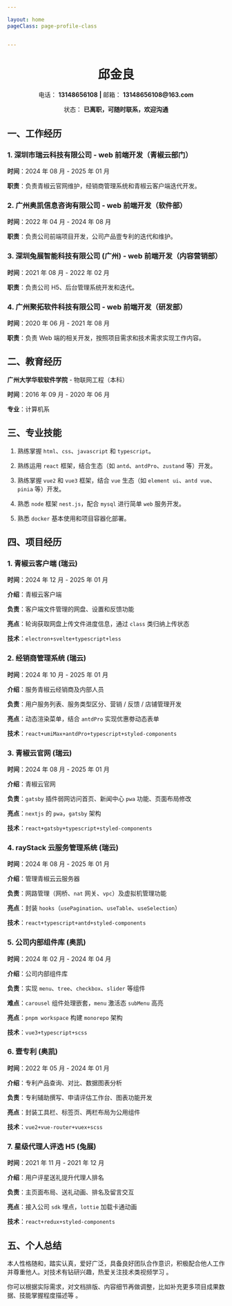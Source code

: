 ```yaml
---

layout: home
pageClass: page-profile-class


---
```


<center>
  <h1>邱金良</h1>
</center>

<center>
  <p>
    <span>电话：</span>
      <strong>13148656108</strong>
      <strong> | </strong>
    <span>邮箱：</span>
      <strong>13148656108@163.com</strong>
  </p> 
</center>

<center>
  <p>
    <span>状态：</span>
    <strong>已离职，可随时联系，欢迎沟通</strong>
  </p>
</center>




## 一、工作经历

### 1. 深圳市瑞云科技有限公司 - web 前端开发（青椒云部门）

**时间**：2024 年 08 月 - 2025 年 01 月

**职责**：负责青椒云官网维护，经销商管理系统和青椒云客户端迭代开发。

### 2. 广州奥凯信息咨询有限公司 - web 前端开发（软件部）

**时间**：2022 年 04 月 - 2024 年 08 月

**职责**：负责公司前端项目开发，公司产品壹专利的迭代和维护。

### 3. 深圳兔展智能科技有限公司 (广州) - web 前端开发（内容营销部）

**时间**：2021 年 08 月 - 2022 年 02 月

**职责**：负责公司 H5、后台管理系统开发和迭代。

### 4. 广州聚拓软件科技有限公司 - web 前端开发（研发部）

**时间**：2020 年 06 月 - 2021 年 08 月

**职责**：负责 Web 端的相关开发，按照项目需求和技术需求实现工作内容。

## 二、教育经历

**广州大学华软软件学院** - 物联网工程（本科）

**时间**：2016 年 09 月 - 2020 年 06 月

**专业**：计算机系

## 三、专业技能

1.  熟练掌握 `html`、`css`、`javascript` 和 `typescript`。

2.  熟练运用 `react` 框架，结合生态（如 `antd`、`antdPro`、`zustand` 等）开发。

3.  熟练掌握 `vue2` 和 `vue3` 框架，结合 `vue` 生态（如 `element ui`、`antd vue`、`pinia` 等）开发。

4.  熟悉 `node` 框架 `nest.js`，配合 `mysql` 进行简单 `web` 服务开发。

5.  熟悉 `docker` 基本使用和项目容器化部署。

## 四、项目经历

### 1. 青椒云客户端 (瑞云)

**时间**：2024 年 12 月 - 2025 年 01 月

**介绍**：青椒云客户端

**负责**：客户端文件管理的网盘、设置和反馈功能

**亮点**：轮询获取网盘上传文件进度信息，通过 `class` 类归纳上传状态

**技术**：`electron+svelte+typescript+less`

### 2. 经销商管理系统 (瑞云)

**时间**：2024 年 10 月 - 2025 年 01 月

**介绍**：服务青椒云经销商及内部人员

**负责**：用户服务列表、服务类型区分、营销 / 反馈 / 店铺管理开发

**亮点**：动态渲染菜单，结合 `antdPro` 实现优惠劵动态表单

**技术**：`react+umiMax+antdPro+typescript+styled-components`

### 3. 青椒云官网 (瑞云)

**时间**：2024 年 08 月 - 2025 年 01 月

**介绍**：青椒云官网

**负责**：`gatsby` 插件弱网访问首页、新闻中心 `pwa` 功能、页面布局修改

**亮点**：`nextjs` 的 `pwa`，`gatsby` 架构

**技术**：`react+gatsby+typescript+styled-components`

### 4. rayStack 云服务管理系统 (瑞云)

**时间**：2024 年 08 月 - 2025 年 01 月

**介绍**：管理青椒云云服务器

**负责**：网路管理（网桥、`nat` 网关、`vpc`）及虚拟机管理功能

**亮点**：封装 `hooks`（`usePagination`、`useTable`、`useSelection`）

**技术**：`react+typescript+antd+styled-components`

### 5. 公司内部组件库 (奥凯)

**时间**：2024 年 02 月 - 2024 年 04 月

**介绍**：公司内部组件库

**负责**：实现 `menu`、`tree`、`checkbox`、`slider` 等组件

**难点**：`carousel` 组件处理嵌套，`menu` 激活态 `subMenu` 高亮

**亮点**：`pnpm workspace` 构建 `monorepo` 架构

**技术**：`vue3+typescript+scss`

### 6. 壹专利 (奥凯)

**时间**：2022 年 05 月 - 2024 年 01 月

**介绍**：专利产品查询、对比、数据图表分析

**负责**：专利辅助撰写、申请评估工作台、图表功能开发

**亮点**：封装工具栏、标签页、两栏布局为公用组件

**技术**：`vue2+vue-router+vuex+scss`

### 7. 星级代理人评选 H5 (兔展)

**时间**：2021 年 11 月 - 2021 年 12 月

**介绍**：用户评星送礼提升代理人排名

**负责**：主页面布局、送礼动画、排名及留言交互

**亮点**：接入公司 `sdk` 埋点，`lottie` 加载卡通动画

**技术**：`react+redux+styled-components`

## 五、个人总结

本人性格随和，踏实认真，爱好广泛，具备良好团队合作意识，积极配合他人工作并尊重他人。对技术有钻研兴趣，热爱关注技术类视频学习 。

你可以根据实际需求，对文档排版、内容细节再做调整，比如补充更多项目成果数据、技能掌握程度描述等 。

